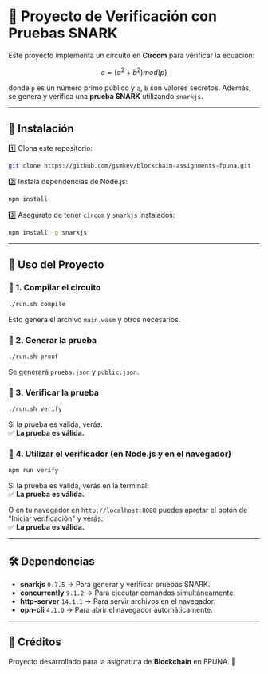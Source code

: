# 🚀 Proyecto de Verificación con Pruebas SNARK

Este proyecto implementa un circuito en **Circom** para verificar la ecuación:
```math
c=\left( a^{2}+b^{2} \right)mod\left( p \right)
```

donde `p` es un número primo público y `a`, `b` son valores secretos. Además, se genera y verifica una **prueba SNARK** utilizando `snarkjs`.

---

## 🔧 Instalación

1️⃣ Clona este repositorio:  
```bash
git clone https://github.com/gsmkev/blockchain-assignments-fpuna.git
```

2️⃣ Instala dependencias de Node.js:  
```bash
npm install
```

3️⃣ Asegúrate de tener `circom` y `snarkjs` instalados:  
```bash
npm install -g snarkjs
```

---

## 🚀 Uso del Proyecto

### 🔹 1. Compilar el circuito
```bash
./run.sh compile
```
Esto genera el archivo `main.wasm` y otros necesarios.

### 🔹 2. Generar la prueba
```bash
./run.sh proof
```
Se generará `prueba.json` y `public.json`.

### 🔹 3. Verificar la prueba 
```bash
./run.sh verify
```
Si la prueba es válida, verás:  
✅ **La prueba es válida.**

### 🔹 4. Utilizar el verificador (en Node.js y en el navegador)
```bash
npm run verify
```
Si la prueba es válida, verás en la terminal:   
✅ **La prueba es válida.**

O en tu navegador en `http://localhost:8080` puedes apretar el botón de "Iniciar verificación" y verás:  
✅ **La prueba es válida.**

---

## 🛠 Dependencias

- **snarkjs** `0.7.5` → Para generar y verificar pruebas SNARK.
- **concurrently** `9.1.2` → Para ejecutar comandos simultáneamente.
- **http-server** `14.1.1` → Para servir archivos en el navegador.
- **opn-cli** `4.1.0` → Para abrir el navegador automáticamente.

---

## 🎯 Créditos

Proyecto desarrollado para la asignatura de **Blockchain** en FPUNA. 🚀 
